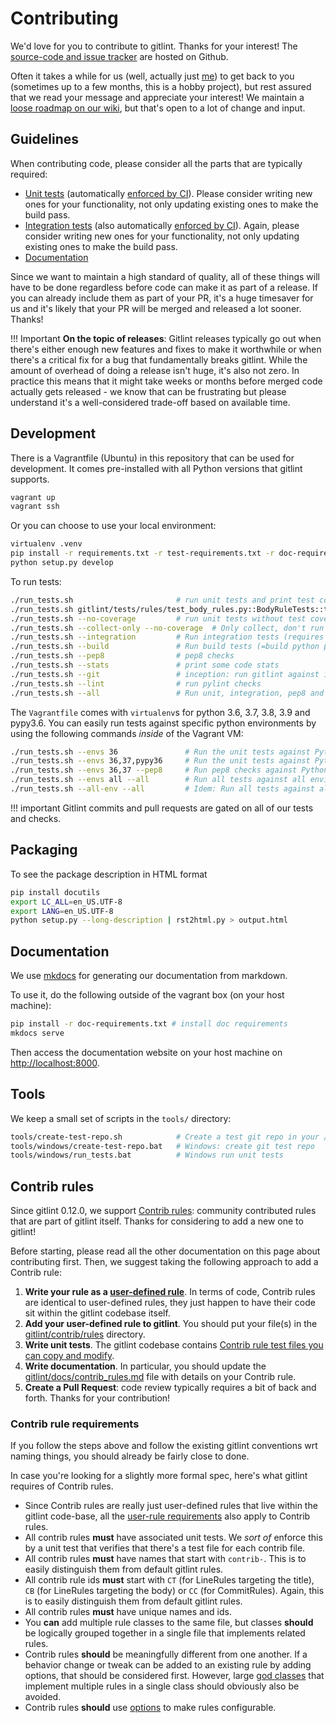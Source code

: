 # Contributing

We'd love for you to contribute to gitlint. Thanks for your interest!
The [source-code and issue tracker](https://github.com/jorisroovers/gitlint) are hosted on Github.

Often it takes a while for us (well, actually just [me](https://github.com/jorisroovers)) to get back to you
(sometimes up to a few months, this is a hobby project), but rest assured that we read your message and appreciate
your interest!
We maintain a [loose roadmap on our wiki](https://github.com/jorisroovers/gitlint/wiki/Roadmap), but
that's open to a lot of change and input.

## Guidelines

When contributing code, please consider all the parts that are typically required:

- [Unit tests](https://github.com/jorisroovers/gitlint/tree/main/gitlint/tests) (automatically
  [enforced by CI](https://github.com/jorisroovers/gitlint/actions)). Please consider writing
  new ones for your functionality, not only updating existing ones to make the build pass.
- [Integration tests](https://github.com/jorisroovers/gitlint/tree/main/qa) (also automatically
  [enforced by CI](https://github.com/jorisroovers/gitlint/actions)). Again, please consider writing new ones
  for your functionality, not only updating existing ones to make the build pass.
- [Documentation](https://github.com/jorisroovers/gitlint/tree/main/docs)

Since we want to maintain a high standard of quality, all of these things will have to be done regardless before code
can make it as part of a release. If you can already include them as part of your PR, it's a huge timesaver for us
and it's likely that your PR will be merged and released a lot sooner. Thanks!

!!! Important
    **On the topic of releases**: Gitlint releases typically go out when there's either enough new features and fixes
    to make it worthwhile or when there's a critical fix for a bug that fundamentally breaks gitlint. While the amount
    of overhead of doing a release isn't huge, it's also not zero. In practice this means that it might take weeks
    or months before merged code actually gets released - we know that can be frustrating but please understand it's
    a well-considered trade-off based on available time.

## Development

There is a Vagrantfile (Ubuntu) in this repository that can be used for development.
It comes pre-installed with all Python versions that gitlint supports.
```sh
vagrant up
vagrant ssh
```

Or you can choose to use your local environment:

```sh
virtualenv .venv
pip install -r requirements.txt -r test-requirements.txt -r doc-requirements.txt
python setup.py develop
```

To run tests:
```sh
./run_tests.sh                       # run unit tests and print test coverage
./run_tests.sh gitlint/tests/rules/test_body_rules.py::BodyRuleTests::test_body_missing # run a single test
./run_tests.sh --no-coverage         # run unit tests without test coverage
./run_tests.sh --collect-only --no-coverage  # Only collect, don't run unit tests
./run_tests.sh --integration         # Run integration tests (requires that you have gitlint installed)
./run_tests.sh --build               # Run build tests (=build python package)
./run_tests.sh --pep8                # pep8 checks
./run_tests.sh --stats               # print some code stats
./run_tests.sh --git                 # inception: run gitlint against itself
./run_tests.sh --lint                # run pylint checks
./run_tests.sh --all                 # Run unit, integration, pep8 and gitlint checks
```

The `Vagrantfile` comes with `virtualenv`s for python 3.6, 3.7, 3.8, 3.9 and pypy3.6.
You can easily run tests against specific python environments by using the following commands *inside* of the Vagrant VM:
```sh
./run_tests.sh --envs 36               # Run the unit tests against Python 3.6
./run_tests.sh --envs 36,37,pypy36     # Run the unit tests against Python 3.6, Python 3.7 and Pypy3.6
./run_tests.sh --envs 36,37 --pep8     # Run pep8 checks against Python 3.6 and Python 3.7 (also works for --git, --integration, --pep8, --stats and --lint.
./run_tests.sh --envs all --all        # Run all tests against all environments
./run_tests.sh --all-env --all         # Idem: Run all tests against all environments
```

!!! important
    Gitlint commits and pull requests are gated on all of our tests and checks.

## Packaging

To see the package description in HTML format
```sh
pip install docutils
export LC_ALL=en_US.UTF-8
export LANG=en_US.UTF-8
python setup.py --long-description | rst2html.py > output.html
```

## Documentation
We use [mkdocs](https://www.mkdocs.org/) for generating our documentation from markdown.

To use it, do the following outside of the vagrant box (on your host machine):
```sh
pip install -r doc-requirements.txt # install doc requirements
mkdocs serve
```

Then access the documentation website on your host machine on [http://localhost:8000]().

## Tools
We keep a small set of scripts in the `tools/` directory:

```sh
tools/create-test-repo.sh            # Create a test git repo in your /tmp directory
tools/windows/create-test-repo.bat   # Windows: create git test repo
tools/windows/run_tests.bat          # Windows run unit tests
```

## Contrib rules
Since gitlint 0.12.0, we support [Contrib rules](../contrib_rules): community contributed rules that are part of gitlint
itself. Thanks for considering to add a new one to gitlint!

Before starting, please read all the other documentation on this page about contributing first.
Then, we suggest taking the following approach to add a Contrib rule:

1. **Write your rule as a [user-defined rule](../user_defined_rules)**. In terms of code, Contrib rules are identical to
   user-defined rules, they just happen to have their code sit within the gitlint codebase itself.
2. **Add your user-defined rule to gitlint**. You should put your file(s) in the [gitlint/contrib/rules](https://github.com/jorisroovers/gitlint/tree/main/gitlint/contrib/rules) directory.
3. **Write unit tests**. The gitlint codebase contains [Contrib rule test files you can copy and modify](https://github.com/jorisroovers/gitlint/tree/main/gitlint/tests/contrib/rules).
4. **Write documentation**. In particular, you should update the [gitlint/docs/contrib_rules.md](https://github.com/jorisroovers/gitlint/blob/main/docs/contrib_rules.md) file with details on your Contrib rule.
5. **Create a Pull Request**: code review typically requires a bit of back and forth. Thanks for your contribution!


### Contrib rule requirements
If you follow the steps above and follow the existing gitlint conventions wrt naming things, you should already be fairly close to done.

In case you're looking for a slightly more formal spec, here's what gitlint requires of Contrib rules.

- Since Contrib rules are really just user-defined rules that live within the gitlint code-base, all the [user-rule requirements](../user_defined_rules/#rule-requirements) also apply to Contrib rules.
- All contrib rules **must** have associated unit tests. We *sort of* enforce this by a unit test that verifies that there's a
  test file for each contrib file.
- All contrib rules **must** have names that start with `contrib-`. This is to easily distinguish them from default gitlint rules.
- All contrib rule ids **must** start with `CT` (for LineRules targeting the title), `CB` (for LineRules targeting the body) or `CC` (for CommitRules). Again, this is to easily distinguish them from default gitlint rules.
- All contrib rules **must** have unique names and ids.
- You **can** add multiple rule classes to the same file, but classes **should** be logically grouped together in a single file that implements related rules.
- Contrib rules **should** be meaningfully different from one another. If a behavior change or tweak can be added to an existing rule by adding options, that should be considered first. However, large [god classes](https://en.wikipedia.org/wiki/God_object) that implement multiple rules in a single class should obviously also be avoided.
- Contrib rules **should** use [options](../user_defined_rules/#options) to make rules configurable.
